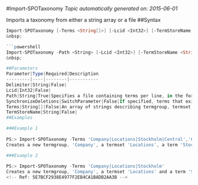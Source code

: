 #Import-SPOTaxonomy
*Topic automatically generated on: 2015-06-01*

Imports a taxonomy from either a string array or a file
##Syntax
```powershell
Import-SPOTaxonomy [-Terms <String[]>] [-Lcid <Int32>] [-TermStoreName <String>] [-Delimiter <String>] [-SynchronizeDeletions [<SwitchParameter>]]```
&nbsp;

```powershell
Import-SPOTaxonomy -Path <String> [-Lcid <Int32>] [-TermStoreName <String>] [-Delimiter <String>] [-SynchronizeDeletions [<SwitchParameter>]]```
&nbsp;

##Parameters
Parameter|Type|Required|Description
---------|----|--------|-----------
Delimiter|String|False|
Lcid|Int32|False|
Path|String|True|Specifies a file containing terms per line, in the format as required by the Terms parameter.
SynchronizeDeletions|SwitchParameter|False|If specified, terms that exist in the termset, but are not in the imported data will be removed.
Terms|String[]|False|An array of strings describing termgroup, termset, term, subterms using a default delimiter of '|'.
TermStoreName|String|False|
##Examples

###Example 1
    
PS:> Import-SPOTaxonomy -Terms 'Company|Locations|Stockholm|Central','Company|Locations|Stockholm|North'
Creates a new termgroup, 'Company', a termset 'Locations', a term 'Stockholm' and two subterms: 'Central', and 'North'

###Example 2
    
PS:> Import-SPOTaxonomy -Terms 'Company|Locations|Stockholm'
Creates a new termgroup, 'Company', a termset 'Locations' and a term 'Stockholm'
<!-- Ref: 5E7BCF2938E4977F2EB4CA1BADB2AA3B -->